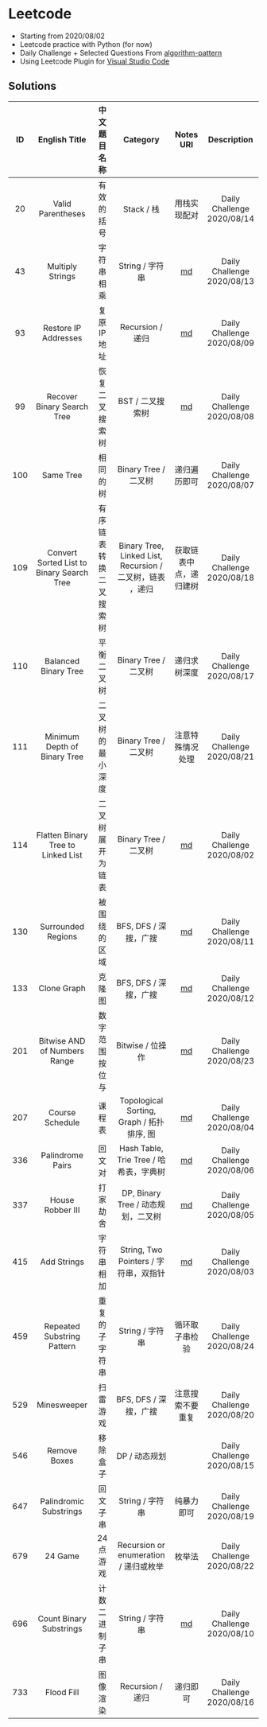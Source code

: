 # Leetcode

* Starting from 2020/08/02
* Leetcode practice with Python (for now)
* Daily Challenge + Selected Questions From [algorithm-pattern](https://github.com/greyireland/algorithm-pattern)
* Using Leetcode Plugin for [Visual Studio Code](https://marketplace.visualstudio.com/items?itemName=LeetCode.vscode-leetcode)

## Solutions

|  ID  |               English Title               |      中文题目名称      |                         Category                          |                          Notes URI                           |        Description         |
| :--: | :---------------------------------------: | :--------------------: | :-------------------------------------------------------: | :----------------------------------------------------------: | :------------------------: |
|  20  |             Valid Parentheses             |       有效的括号       |                        Stack / 栈                         |                         用栈实现配对                         | Daily Challenge 2020/08/14 |
|  43  |             Multiply Strings              |       字符串相乘       |                      String / 字符串                      | [md](https://github.com/williamlwclwc/leetcode/blob/master/Notes/43.multiply-strings.md) | Daily Challenge 2020/08/13 |
|  93  |           Restore IP Addresses            |       复原IP地址       |                     Recursion / 递归                      | [md](https://github.com/williamlwclwc/leetcode/blob/master/Notes/93.restore-ip-addresses.md) | Daily Challenge 2020/08/09 |
|  99  |        Recover Binary Search Tree         |     恢复二叉搜索树     |                     BST / 二叉搜索树                      | [md](https://github.com/williamlwclwc/leetcode/blob/master/Notes/99.recover-binary-search-tree.md) | Daily Challenge 2020/08/08 |
| 100  |                 Same Tree                 |        相同的树        |                   Binary Tree / 二叉树                    |                         递归遍历即可                         | Daily Challenge 2020/08/07 |
| 109  | Convert Sorted List to Binary Search Tree | 有序链表转换二叉搜索树 | Binary Tree, Linked List, Recursion / 二叉树，链表 ，递归 |                    获取链表中点，递归建树                    | Daily Challenge 2020/08/18 |
| 110  |           Balanced Binary Tree            |       平衡二叉树       |                   Binary Tree / 二叉树                    |                         递归求树深度                         | Daily Challenge 2020/08/17 |
| 111  |       Minimum Depth of Binary Tree        |    二叉树的最小深度    |                   Binary Tree / 二叉树                    |                       注意特殊情况处理                       | Daily Challenge 2020/08/21 |
| 114  |    Flatten Binary Tree to Linked List     |    二叉树展开为链表    |                   Binary Tree / 二叉树                    | [md](https://github.com/williamlwclwc/leetcode/blob/master/Notes/114.flatten-binary-tree-to-linked-list.md) | Daily Challenge 2020/08/02 |
| 130  |            Surrounded Regions             |      被围绕的区域      |                   BFS, DFS / 深搜，广搜                   | [md](https://github.com/williamlwclwc/leetcode/blob/master/Notes/130.surrounded-regions.md) | Daily Challenge 2020/08/11 |
| 133  |                Clone Graph                |         克隆图         |                   BFS, DFS / 深搜，广搜                   | [md](https://github.com/williamlwclwc/leetcode/blob/master/Notes/133.clone-graph.md) | Daily Challenge 2020/08/12 |
| 201  |       Bitwise AND of Numbers Range        |     数字范围按位与     |                     Bitwise / 位操作                      | [md](https://github.com/williamlwclwc/leetcode/blob/master/Notes/201.bitwise-and-of-numbers-range.md) | Daily Challenge 2020/08/23 |
| 207  |              Course Schedule              |         课程表         |         Topological Sorting, Graph / 拓扑排序, 图         | [md](https://github.com/williamlwclwc/leetcode/blob/master/Notes/207.course-schedule.md) | Daily Challenge 2020/08/04 |
| 336  |             Palindrome Pairs              |         回文对         |          Hash Table, Trie Tree / 哈希表，字典树           | [md](https://github.com/williamlwclwc/leetcode/blob/master/Notes/336.palindrome-pairs.md) | Daily Challenge 2020/08/06 |
| 337  |             House Robber III              |        打家劫舍        |            DP, Binary Tree / 动态规划，二叉树             | [md](https://github.com/williamlwclwc/leetcode/blob/master/Notes/337.house-robber-iii.md) | Daily Challenge 2020/08/05 |
| 415  |                Add Strings                |       字符串相加       |           String, Two Pointers / 字符串，双指针           | [md](https://github.com/williamlwclwc/leetcode/blob/master/Notes/415.add-strings.md) | Daily Challenge 2020/08/03 |
| 459  |        Repeated Substring Pattern         |     重复的子字符串     |                      String / 字符串                      |                        循环取子串检验                        | Daily Challenge 2020/08/24 |
| 529  |                Minesweeper                |        扫雷游戏        |                   BFS, DFS / 深搜，广搜                   |                       注意搜索不要重复                       | Daily Challenge 2020/08/20 |
| 546  |               Remove Boxes                |        移除盒子        |                       DP / 动态规划                       |                                                              | Daily Challenge 2020/08/15 |
| 647  |          Palindromic Substrings           |        回文子串        |                      String / 字符串                      |                          纯暴力即可                          | Daily Challenge 2020/08/19 |
| 679  |                  24 Game                  |        24点游戏        |           Recursion or enumeration / 递归或枚举           |                            枚举法                            | Daily Challenge 2020/08/22 |
| 696  |          Count Binary Substrings          |     计数二进制子串     |                      String / 字符串                      | [md](https://github.com/williamlwclwc/leetcode/blob/master/Notes/696.count-binary-substrings.md) | Daily Challenge 2020/08/10 |
| 733  |                Flood Fill                 |        图像渲染        |                     Recursion / 递归                      |                           递归即可                           | Daily Challenge 2020/08/16 |
